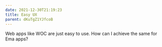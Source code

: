 ```yaml
---
date: 2021-12-30T21:19:23
title: Easy UX
parent: dKuTgZ1YJfcoB
---
```


Web apps like WOC are just easy to use. How can I achieve the same for Ema apps?